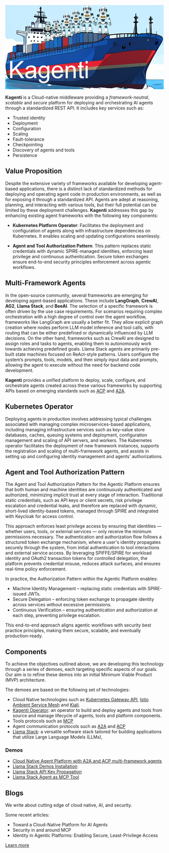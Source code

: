 
![Kagenti](banner.png)

**Kagenti** is a Cloud-native middleware providing a *framework-neutral*, *scalable* and *secure* platform for deploying and orchestrating AI agents through a standardized REST API. It includes key services such as:

- Trusted identity
- Deployment
- Configuration
- Scaling
- Fault-tolerance
- Checkpointing
- Discovery of agents and tools
- Persistence

## Value Proposition

Despite the extensive variety of frameworks available for developing agent-based applications, there is a distinct lack of standardized methods for deploying and operating agent code in production environments, as well as for exposing it through a standardized API. Agents are adept at reasoning, planning, and interacting with various tools, but their full potential can be limited by these deployment challenges. **Kagenti** addresses this gap by enhancing existing agent frameworks with the following key components:

-  **Kubernetes Platform Operator**: Facilitates the deployment and configuration of agents along with infrastructure dependencies on Kubernetes. It enables scaling and updating configurations seamlessly.

-  **Agent and Tool Authorization Pattern**: This pattern replaces static credentials with dynamic SPIRE-managed identities, enforcing least privilege and continuous authentication. Secure token exchanges ensure end-to-end security principles enforcement across agentic workflows.

## Multi-Framework Agents

In the open-source community, several frameworks are emerging for developing agent-based applications. These include **LangGraph**, **CrewAI**, **AG2**, **Llama Stack**, and **BeeAI**. The selection of a specific framework is often driven by the use case requirements. For scenarios requiring complex orchestration with a high degree of control over the agent workflow, frameworks like LangGraph are usually a better fit. They allow explicit graph creation where nodes perform LLM model inference and tool calls, with routing that can be either predefined or dynamically influenced by LLM decisions. On the other hand, frameworks such as CrewAI are designed to assign roles and tasks to agents, enabling them to autonomously work towards achieving predefined goals. Llama Stack agents are primarily pre-built state machines focused on ReAct-style patterns. Users configure the system’s prompts, tools, models, and then simply input data and prompts, allowing the agent to execute without the need for backend code development.

**Kagenti** provides a unified platform to deploy, scale, configure, and orchestrate agents created across these various frameworks by supporting APIs based on emerging standards such as [ACP](https://agentcommunicationprotocol.dev) and [A2A](https://google.github.io/A2A/#/documentation).

## Kubernetes Operator

Deploying agents in production involves addressing typical challenges associated with managing complex microservices-based applications, including managing infrastructure services such as key-value store databases, caches, queuing systems and deployment, configuration management and scaling of API servers, and workers. The Kubernetes operator facilitates the deployment of new framework instances, supports the registration and scaling of multi-framework agents, and assists in setting up and configuring identity management and agents' authorizations.


## Agent and Tool Authorization Pattern

The Agent and Tool Authorization Pattern for the Agentic Platform ensures that both human and machine identities are continuously authenticated and authorized, minimizing implicit trust at every stage of interaction. Traditional static credentials, such as API keys or client secrets, risk privilege escalation and credential leaks, and therefore are replaced with dynamic, short-lived identity-based tokens, managed through SPIRE and integrated with Keycloak for access control.

This approach enforces least privilege access by ensuring that identities — whether users, tools, or external services — only receive the minimum permissions necessary. The authentication and authorization flow follows a structured token exchange mechanism, where a user's identity propagates securely through the system, from initial authentication to tool interactions and external service access. By leveraging SPIFFE/SPIRE for workload identity and OAuth2 transaction tokens for controlled delegation, the platform prevents credential misuse, reduces attack surfaces, and ensures real-time policy enforcement.

In practice, the Authorization Pattern within the Agentic Platform enables:

- Machine Identity Management – replacing static credentials with SPIRE-issued JWTs.
- Secure Delegation – enforcing token exchange to propagate identity across services without excessive permissions.
- Continuous Verification – ensuring authentication and authorization at each step, preventing privilege escalation.

This end-to-end approach aligns agentic workflows with security best practice principles, making them secure, scalable, and eventually production-ready.

## Components

To achieve the objectives outlined above, we are developing this technology through a series of demoes, each targeting specific aspects of our goals. Our aim is to refine these demos into an initial Minimum Viable Product (MVP) architecture.

The demoes are based on the following set of technologies:

- Cloud Native technologies such as [Kubernetes Gateway API](https://gateway-api.sigs.k8s.io), [Istio Ambient Service Mesh](https://istio.io/latest/docs/ambient/) and [Kiali](https://kiali.io).
- [Kagenti Operator](https://github.com/kagenti/kagenti-operator/blob/main/beeai/INSTALL.md): an operator to build and deploy agents and tools from source and manage lifecycle of agents, tools and platform components.
- Tools protocols such as [MCP](https://modelcontextprotocol.io)
- Agent communication protocols such as [A2A](https://google.github.io/A2A) and [ACP](https://agentcommunicationprotocol.dev/introduction/welcome)
- [Llama Stack](https://llama-stack.readthedocs.io): a versatile software stack tailored for building applications that utilize Large Language Models (LLMs), 

### Demos
- [Cloud Native Agent Platform with A2A and ACP multi-framework agents](./docs/cn-demos.md)
- [Llama Stack Demos Installation](./docs/demos.md#installation)
- [Llama Stack API Key Propagation](./docs/demos.md#api-key-propagation-from-ls-client-to-mcp-tool-server)
- [Llama Stack Agent as MCP Tool](./docs/demos.md#agent-as-tool)

## Blogs

We write about cutting edge of cloud native, AI, and security.

Some recent articles:

- Toward a Cloud-Native Platform for AI Agents
- Security in and around MCP
- Identity in Agentic Platforms: Enabling Secure, Least-Privilege Access

[Learn more](https://medium.com/kagenti-the-agentic-platform)
